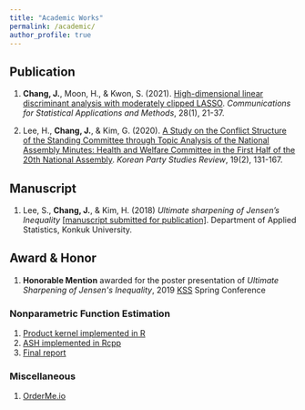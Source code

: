 ```yaml
---
title: "Academic Works"
permalink: /academic/
author_profile: true
---
```


## Publication

1. **Chang, J.**, Moon, H., & Kwon, S. (2021). <a href="doi.org/10.29220/CSAM.2021.28.1.021" target="_blank">High-dimensional linear discriminant analysis with moderately clipped LASSO</a>. _Communications for Statistical Applications and Methods_, 28(1), 21-37.

1. Lee, H., **Chang, J.**, & Kim, G. (2020). <a href="www.dbpia.co.kr/journal/articleDetail?nodeId=NODE09360747&language=EN" target="_blank">A Study on the Conflict Structure of the Standing Committee through Topic Analysis of the National Assembly Minutes: Health and Welfare Committee in the First Half of the 20th National Assembly</a>. _Korean Party Studies Review_, 19(2), 131-167.

## Manuscript

1. Lee, S., **Chang, J.**, & Kim, H. (2018) _Ultimate sharpening of Jensen’s Inequality_ <a href="mc.manuscriptcentral.com/gsta" target="_blank">[manuscript submitted for publication]</a>. Department of Applied Statistics, Konkuk University.

## Award & Honor

1. **Honorable Mention** awarded for the poster presentation of _Ultimate Sharpening of Jensen's Inequality_, 2019 <a href="www.kss.or.kr/eng/en_about_kss.html" target="_blank">KSS</a> Spring Conference

### Nonparametric Function Estimation
1. <a href='cjhsfl.shinyapps.io/ProductKernel' target='_blank'>Product kernel implemented in R</a>
2. <a href='jaehochang92.github.io/ash.md'>ASH implemented in Rcpp</a>
3. <a href='jaehochang92.github.io/nfe-final-report.html' target='_blank'>Final report</a>

### Miscellaneous

1. <a href="cjhsfl.shinyapps.io/OrderMe" target='_blank'>OrderMe.io</a>